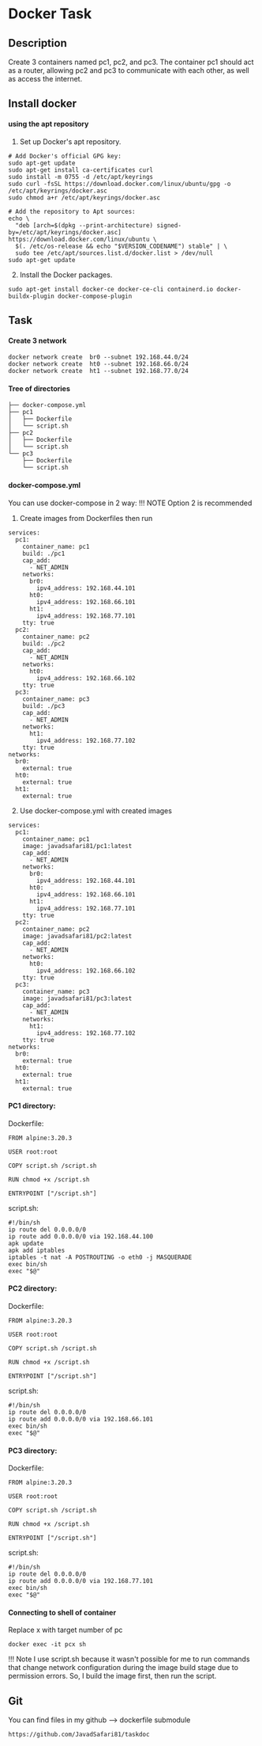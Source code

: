 # Docker Task
## Description
Create 3 containers named pc1, pc2, and pc3. The container pc1 should act as a router, allowing pc2 and pc3 to communicate with each other, as well as access the internet.

## Install docker
#### using the apt repository
1. Set up Docker's apt repository.
```
# Add Docker's official GPG key:
sudo apt-get update
sudo apt-get install ca-certificates curl
sudo install -m 0755 -d /etc/apt/keyrings
sudo curl -fsSL https://download.docker.com/linux/ubuntu/gpg -o /etc/apt/keyrings/docker.asc
sudo chmod a+r /etc/apt/keyrings/docker.asc

# Add the repository to Apt sources:
echo \
  "deb [arch=$(dpkg --print-architecture) signed-by=/etc/apt/keyrings/docker.asc] https://download.docker.com/linux/ubuntu \
  $(. /etc/os-release && echo "$VERSION_CODENAME") stable" | \
  sudo tee /etc/apt/sources.list.d/docker.list > /dev/null
sudo apt-get update
```
2. Install the Docker packages.
```
sudo apt-get install docker-ce docker-ce-cli containerd.io docker-buildx-plugin docker-compose-plugin
```

## Task
#### Create 3 network
```
docker network create  br0 --subnet 192.168.44.0/24
docker network create  ht0 --subnet 192.168.66.0/24
docker network create  ht1 --subnet 192.168.77.0/24
```
#### Tree of directories
```
├── docker-compose.yml
├── pc1
│   ├── Dockerfile
│   └── script.sh
├── pc2
│   ├── Dockerfile
│   └── script.sh
└── pc3
    ├── Dockerfile
    └── script.sh
```
#### docker-compose.yml
You can use docker-compose in 2 way:
!!! NOTE
    Option 2 is recommended

1. Create images from Dockerfiles then run
```
services:
  pc1:
    container_name: pc1
    build: ./pc1
    cap_add:
      - NET_ADMIN
    networks:
      br0:
        ipv4_address: 192.168.44.101
      ht0:
        ipv4_address: 192.168.66.101
      ht1:
        ipv4_address: 192.168.77.101
    tty: true
  pc2:
    container_name: pc2
    build: ./pc2
    cap_add:
      - NET_ADMIN
    networks:
      ht0:
        ipv4_address: 192.168.66.102
    tty: true
  pc3:
    container_name: pc3
    build: ./pc3
    cap_add:
      - NET_ADMIN
    networks:
      ht1:
        ipv4_address: 192.168.77.102
    tty: true
networks:
  br0:
    external: true
  ht0:
    external: true
  ht1:
    external: true
```

2. Use docker-compose.yml with created images
```
services:
  pc1:
    container_name: pc1
    image: javadsafari81/pc1:latest
    cap_add:
      - NET_ADMIN
    networks:
      br0:
        ipv4_address: 192.168.44.101
      ht0:
        ipv4_address: 192.168.66.101
      ht1:
        ipv4_address: 192.168.77.101
    tty: true
  pc2:
    container_name: pc2
    image: javadsafari81/pc2:latest
    cap_add:
      - NET_ADMIN
    networks:
      ht0:
        ipv4_address: 192.168.66.102
    tty: true
  pc3:
    container_name: pc3
    image: javadsafari81/pc3:latest
    cap_add:
      - NET_ADMIN
    networks:
      ht1:
        ipv4_address: 192.168.77.102
    tty: true
networks:
  br0:
    external: true
  ht0:
    external: true
  ht1:
    external: true
```

#### PC1 directory: 

Dockerfile:
```
FROM alpine:3.20.3

USER root:root

COPY script.sh /script.sh

RUN chmod +x /script.sh

ENTRYPOINT ["/script.sh"]
```

script.sh:
```
#!/bin/sh
ip route del 0.0.0.0/0
ip route add 0.0.0.0/0 via 192.168.44.100
apk update
apk add iptables
iptables -t nat -A POSTROUTING -o eth0 -j MASQUERADE
exec bin/sh
exec "$@"
```

#### PC2 directory:

Dockerfile:
```
FROM alpine:3.20.3

USER root:root

COPY script.sh /script.sh

RUN chmod +x /script.sh

ENTRYPOINT ["/script.sh"]
```

script.sh:
```
#!/bin/sh
ip route del 0.0.0.0/0
ip route add 0.0.0.0/0 via 192.168.66.101
exec bin/sh
exec "$@"
```

#### PC3 directory:

Dockerfile:
```
FROM alpine:3.20.3

USER root:root

COPY script.sh /script.sh

RUN chmod +x /script.sh

ENTRYPOINT ["/script.sh"]
```

script.sh:
```
#!/bin/sh
ip route del 0.0.0.0/0
ip route add 0.0.0.0/0 via 192.168.77.101
exec bin/sh
exec "$@"
```

#### Connecting to shell of container
Replace x with target number of pc
```
docker exec -it pcx sh
```
!!! Note
    I use script.sh because it wasn't possible for me to run commands that change network configuration during the image build stage due to permission errors. So, I build the image first, then run the script.

## Git
You can find files in my github --> dockerfile submodule
```
https://github.com/JavadSafari81/taskdoc
```
